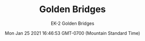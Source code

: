 ---
category: "wall_covering"
date: "Mon Jan 25 2021 16:46:53 GMT-0700 (Mountain Standard Time)"
description: "null"
designer: "Erin Kaya"
href: "https://www.areaenvironments.com/erin-kaya"
image_primary: "./img/EK+2+Golden+Bridges+Art.jpg"
image_secondary: "./img/EK+Golden+Bridges+Interior.jpg"
image_thumb: "./img/Erin+Kaya.png"
manufacturer: "Area Environments"
slug: "/manufacturers/area_environments/wall_covering/golden_bridges"
subtitle: "EK-2 Golden Bridges"
tags:
  - "area_environments"
  - "wall_covering"
title: "Golden Bridges"
---